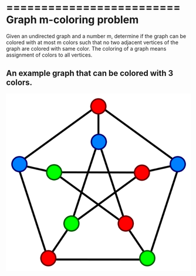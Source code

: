 =========================
Graph m-coloring problem
========================

Given an undirected graph and a number m, determine if the graph can be colored with at most m colors such that no two adjacent vertices of the graph are colored with same color. The coloring of a graph means assignment of colors to all vertices.

## An example graph that can be colored with 3 colors.

![3 Color Graph](graph_3-coloring.png)